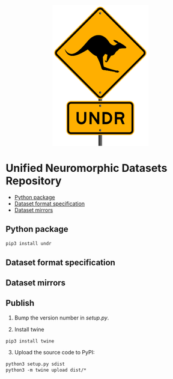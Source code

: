 <p align="center">
    <img src="https://raw.githubusercontent.com/neuromorphicsystems/undr/main/undr.png" width="256">
</p>

# Unified Neuromorphic Datasets Repository

- [Python package](python-package)
- [Dataset format specification](dataset-format-specification)
- [Dataset mirrors](dataset-mirrors)

## Python package

```sh
pip3 install undr
```

## Dataset format specification

## Dataset mirrors

## Publish

1. Bump the version number in *setup.py*.

2. Install twine
```
pip3 install twine
```

3. Upload the source code to PyPI:
```
python3 setup.py sdist
python3 -m twine upload dist/*
```
